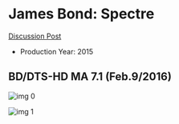# James Bond: Spectre

[Discussion Post](https://www.avsforum.com/threads/bass-eq-for-filtered-movies.2995212/post-56921336)

* Production Year: 2015

## BD/DTS-HD MA 7.1 (Feb.9/2016)

![img 0](https://i.imgur.com/iro2YG2.jpg)

![img 1](https://i.imgur.com/W1ef0jE.png)

